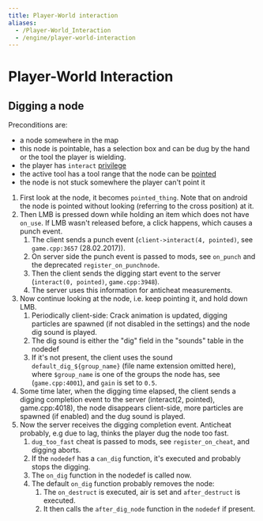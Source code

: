 ```yaml
---
title: Player-World interaction
aliases:
  - /Player-World_Interaction
  - /engine/player-world-interaction
---
```


# Player-World Interaction

## Digging a node

Preconditions are:

- a node somewhere in the map
- this node is pointable, has a selection box and can be dug by the hand or the tool the player is wielding.
- the player has `interact` [privilege](/for-players/privileges)
- the active tool has a tool range that the node can be [pointed](/for-players/pointing)
- the node is not stuck somewhere the player can't point it

1. First look at the node, it becomes `pointed_thing`. Note that on android the node is pointed without looking (referring to the cross position) at it.
1. Then LMB is pressed down while holding an item which does not have `on_use`. If LMB wasn't released before, a click happens, which causes a punch event.
   1. The client sends a punch event (`client->interact(4, pointed)`, see `game.cpp:3657` (28.02.2017)).
   1. On server side the punch event is passed to mods, see `on_punch` and the deprecated `register_on_punchnode`.
   1. Then the client sends the digging start event to the server (`interact(0, pointed)`, `game.cpp:3948`).
   1. The server uses this information for anticheat measurements.
1. Now continue looking at the node, i.e. keep pointing it, and hold down LMB.
   1. Periodically client-side: Crack animation is updated, digging particles are spawned (if not disabled in the settings) and the node dig sound is played.
   1. The dig sound is either the "dig" field in the "sounds" table in the nodedef
   1. If it's not present, the client uses the sound `default_dig_${group_name}` (file name extension omitted here), where `$group_name` is one of the groups the node has, see (`game.cpp:4001`), and `gain` is set to `0.5`.
1. Some time later, when the digging time elapsed, the client sends a digging completion event to the server (interact(2, pointed), game.cpp:4018), the node disappears client-side, more particles are spawned (if enabled) and the dug sound is played.
1. Now the server receives the digging completion event. Anticheat probably, e.g due to lag, thinks the player dug the node too fast.
   1. `dug_too_fast` cheat is passed to mods, see `register_on_cheat`, and digging aborts.
   1. If the `nodedef` has a `can_dig` function, it's executed and probably stops the digging.
   1. The `on_dig` function in the nodedef is called now.
   1. The default `on_dig` function probably removes the node:
      1. The `on_destruct` is executed, air is set and `after_destruct` is executed.
      1. It then calls the `after_dig_node` function in the `nodedef` if present.
